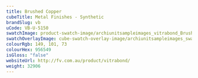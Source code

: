 ```yaml
---
title: Brushed Copper
cubeTitle: Metal Finishes - Synthetic
brandSlug: vb
uCode: VB-U-5150
swatchImage: product-swatch-image/archiunitsampleimages_vitrabond_Brushed_Copper.jpg
swatchOverlayImage: cube-swatch-overlay-image/archiunitsampleimages_swatch-overlay_vitrabond.png
colourRgb: 149, 101, 73
colourHex: 956549
isGloss: "false"
websiteUrl: http://fv.com.au/product/vitrabond/
weight: 32906
---
```

